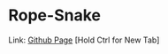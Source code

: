 # Rope-Snake
Link: [Github Page](https://pineapplesofjustice.github.io/Rope-Snake/ "Rope Snake") [Hold Ctrl for New Tab]
